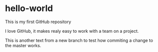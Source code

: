 # hello-world
This is my first GitHub repository

I love GitHub, it makes realy easy to work with a team on a project.

This is another text from a new branch to test how commiting a change to the master works. 
